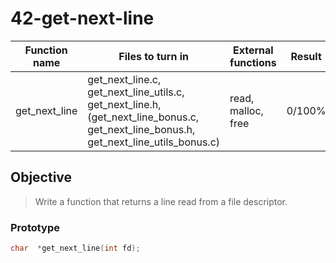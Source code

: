 # 42-get-next-line

Function name | Files to turn in | External functions | Result
--- | --- | --- | ---
get_next_line | get_next_line.c, get_next_line_utils.c, get_next_line.h, (get_next_line_bonus.c, get_next_line_bonus.h, get_next_line_utils_bonus.c) | read, malloc, free | 0/100%

## Objective
> Write a function that returns a line read from a file descriptor.

### Prototype
```c
char  *get_next_line(int fd);
```
